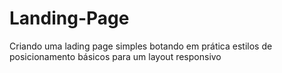 # Landing-Page
Criando uma lading page simples botando em prática estilos de posicionamento básicos para um layout responsivo